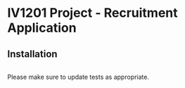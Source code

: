 # IV1201 Project - Recruitment Application

## Installation

```

```

Please make sure to update tests as appropriate.

